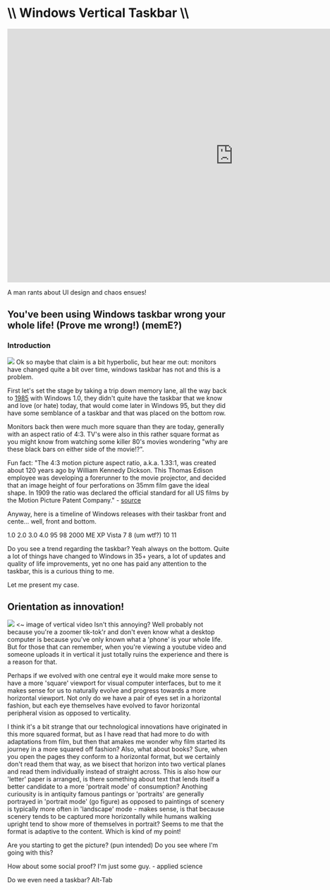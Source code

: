 # \\\ Windows Vertical Taskbar \\\

<iframe width="1024" height="576" src="https://www.youtube.com/embed/CDnshKJIRDc" title="YouTube video player" frameborder="0" allow="accelerometer; autoplay; clipboard-write; encrypted-media; gyroscope; picture-in-picture" allowfullscreen></iframe>

A man rants about UI design and chaos ensues! 

## You've been using Windows taskbar wrong your whole life! (Prove me wrong!) (memE?) 

### Introduction

![](part4-headlight.jpg)
Ok so maybe that claim is a bit hyperbolic, but hear me out: monitors have changed quite a bit over time, windows taskbar has not and this is a problem. 

First let's set the stage by taking a trip down memory lane, all the way back to [1985](https://www.youtube.com/watch?v=K38xNqZvBJI) with Windows 1.0, they didn't quite have the taskbar that we know and love (or hate) today, that would come later in Windows 95, but they did have some semblance of a taskbar and that was placed on the bottom row. 

Monitors back then were much more square than they are today, generally with an aspect ratio of 4:3. TV's were also in this rather square format as you might know from watching some killer 80's movies wondering "why are these black bars on either side of the movie!?". 

Fun fact: 
"The 4:3 motion picture aspect ratio, a.k.a. 1.33:1, was created about 120 years ago by William Kennedy Dickson. This Thomas Edison employee was developing a forerunner to the movie projector, and decided that an image height of four perforations on 35mm film gave the ideal shape. In 1909 the ratio was declared the official standard for all US films by the Motion Picture Patent Company." - [source](https://neiloseman.com/the-43-aspect-ratio-is-not-dead/)

Anyway, here is a timeline of Windows releases with their taskbar front and cente... well, front and bottom. 

1.0
2.0
3.0
4.0
95
98
2000
ME
XP
Vista
7
8 (um wtf?) 
10
11

Do you see a trend regarding the taskbar? Yeah always on the bottom. Quite a lot of things have changed to Windows in 35+ years, a lot of updates and quality of life improvements, yet no one has paid any attention to the taskbar, this is a curious thing to me. 

Let me present my case. 

## Orientation as innovation!

![](part4-throttle.jpg) <~ image of vertical video
Isn't this annoying? Well probably not because you're a zoomer tik-tok'r and don't even know what a desktop computer is because you've only known what a 'phone' is your whole life. But for those that can remember, when you're viewing a youtube video and someone uploads it in vertical it just totally ruins the experience and there is a reason for that. 

Perhaps if we evolved with one central eye it would make more sense to have a more 'square' viewport for visual computer interfaces, but to me it makes sense for us to naturally evolve and progress towards a more horizontal viewport. Not only do we have a pair of eyes set in a horizontal fashion, but each eye themselves have evolved to favor horizontal peripheral vision as opposed to verticality. 

I think it's a bit strange that our technological innovations have originated in this more squared format, but as I have read that had more to do with adaptations from film, but then that amakes me wonder why film started its journey in a more squared off fashion? Also, what about books? Sure, when you open the pages they conform to a horizontal format, but we certainly don't read them that way, as we bisect that horizon into two vertical planes and read them individually instead of straight across. This is also how our 'letter' paper is arranged, is there something about text that lends itself a better candidate to a more 'portrait mode' of consumption? Anothing curiousity is in antiquity famous pantings or 'portraits' are generally portrayed in 'portrait mode' (go figure) as opposed to paintings of scenery is typically more often in 'landscape' mode - makes sense, is that because scenery tends to be captured more horizontally while humans walking upright tend to show more of themselves in portrait? Seems to me that the format is adaptive to the content. Which is kind of my point! 

Are you starting to get the picture? (pun intended) Do you see where I'm going with this? 

How about some social proof? I'm just some guy. - applied science

Do we even need a taskbar? Alt-Tab

